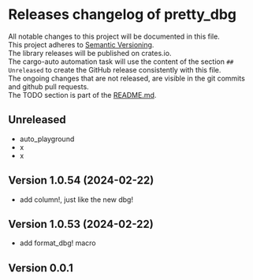 # Releases changelog of pretty_dbg

All notable changes to this project will be documented in this file.  
This project adheres to [Semantic Versioning](https://semver.org/spec/v2.0.0.html).  
The library releases will be published on crates.io.  
The cargo-auto automation task will use the content of the section `## Unreleased` to create
the GitHub release consistently with this file.  
The ongoing changes that are not released, are visible in the git commits and github pull requests.  
The TODO section is part of the [README.md](https://github.com/bestia-dev/pretty_dbg).  

## Unreleased

- auto_playground
- x
- x

## Version 1.0.54 (2024-02-22)

- add column!, just like the new dbg!

## Version 1.0.53 (2024-02-22)

- add format_dbg! macro

## Version 0.0.1
